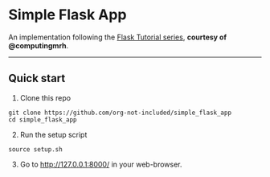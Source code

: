 # Simple Flask App
An implementation following the [Flask Tutorial series](https://www.youtube.com/playlist?list=PLFtQkpylAzMAKJNId7GBrCG5yIncZivVL), **courtesy of @computingmrh**.

---

## Quick start
1. Clone this repo
```
git clone https://github.com/org-not-included/simple_flask_app
cd simple_flask_app
```
2. Run the setup script
```
source setup.sh
```
3. Go to http://127.0.0.1:8000/ in your web-browser.
